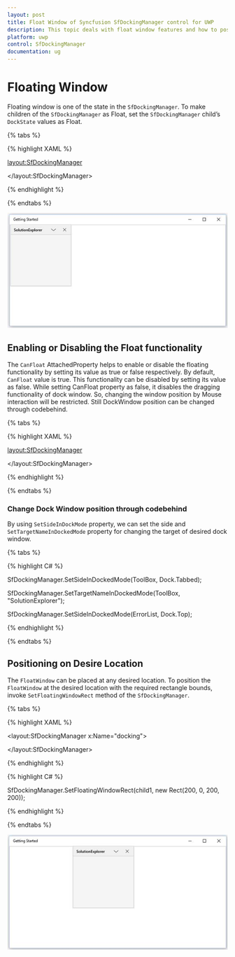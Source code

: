 ```yaml
---
layout: post
title: Float Window of Syncfusion SfDockingManager control for UWP
description: This topic deals with float window features and how to position the float window
platform: uwp
control: SfDockingManager
documentation: ug
---
```


# Floating Window

Floating window is one of the state in the `SfDockingManager`. To make children of the `SfDockingManager` as Float, set the `SfDockingManager` child’s `DockState` values as Float.

{% tabs %}

{% highlight XAML %}

<layout:SfDockingManager>

<ContentControl layout:SfDockingManager.Header="SolutionExplorer"
                layout:SfDockingManager.DockState="Float"/>

</layout:SfDockingManager>

{% endhighlight %}

{% endtabs %}

![](Floating-Window-images/Floating-Window-img1.jpeg)


## Enabling or Disabling the Float functionality

The `CanFloat` AttachedProperty helps to enable or disable the floating functionality by setting its value as true or false respectively. By default, `CanFloat` value is true. This functionality can be disabled by setting its value as false. While setting CanFloat property as false, it disables the dragging functionality of dock window. So, changing the window position by Mouse interaction will be restricted. Still DockWindow position can be changed through codebehind.

{% tabs %}

{% highlight XAML %}

<layout:SfDockingManager>

<ContentControl Name="SolutionExplorer" layout:SfDockingManager.Header="SolutionExplorer"
                layout:SfDockingManager.CanFloat="False"/>

<ContentControl Name="ToolBox" layout:SfDockingManager.Header="ToolBox"
                layout:SfDockingManager.CanFloat="False"/>
                
<ContentControl Name="ErrorList" layout:SfDockingManager.Header="ErrorList"
                layout:SfDockingManager.CanFloat="False"/>

</layout:SfDockingManager>

{% endhighlight %}

{% endtabs %}

### Change Dock Window position through codebehind

By using `SetSideInDockMode` property, we can set the side and `SetTargetNameInDockedMode` property for changing the target of desired dock window.

{% tabs %}

{% highlight C# %}
 
SfDockingManager.SetSideInDockedMode(ToolBox, Dock.Tabbed);
 
SfDockingManager.SetTargetNameInDockedMode(ToolBox, "SolutionExplorer");
 
SfDockingManager.SetSideInDockedMode(ErrorList, Dock.Top);

{% endhighlight %}

{% endtabs %}

## Positioning on Desire Location

The `FloatWindow` can be placed at any desired location. To position the `FloatWindow` at the desired location with the required rectangle bounds, invoke `SetFloatingWindowRect` method of the `SfDockingManager`.

{% tabs %}

{% highlight XAML %}

<layout:SfDockingManager x:Name="docking">

<ContentControl x:Name="child1" layout:SfDockingManager.Header="SolutionExplorer"
                                layout:SfDockingManager.DockState="Float"/>

</layout:SfDockingManager>

{% endhighlight %}

{% highlight C# %}

SfDockingManager.SetFloatingWindowRect(child1, new Rect(200, 0, 200, 200));

{% endhighlight %}

{% endtabs %}

![](Floating-Window-images/Floating-Window-img2.jpeg)


